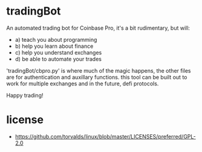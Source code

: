# tradingBot

An automated trading bot for Coinbase Pro, it's a bit rudimentary, but will:
- a) teach you about programming
- b) help you learn about finance
- c) help you understand exchanges
- d) be able to automate your trades 

'tradingBot/cbpro.py' is where much of the magic happens, the other files are for authentication and auxillary functions.
this tool can be built out to work for multiple exchanges and in the future, defi protocols.

Happy trading!

# license
- https://github.com/torvalds/linux/blob/master/LICENSES/preferred/GPL-2.0
